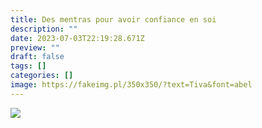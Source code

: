 ```yaml
---
title: Des mentras pour avoir confiance en soi
description: ""
date: 2023-07-03T22:19:28.671Z
preview: ""
draft: false
tags: []
categories: []
image: https://fakeimg.pl/350x350/?text=Tiva&font=abel
---
```

![](https://fakeimg.pl/350x350/?text=Tiva&font=abel)